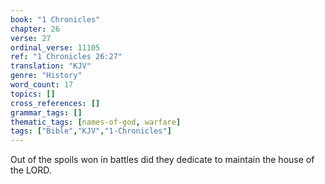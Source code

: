 ```yaml
---
book: "1 Chronicles"
chapter: 26
verse: 27
ordinal_verse: 11105
ref: "1 Chronicles 26:27"
translation: "KJV"
genre: "History"
word_count: 17
topics: []
cross_references: []
grammar_tags: []
thematic_tags: [names-of-god, warfare]
tags: ["Bible","KJV","1-Chronicles"]
---
```

Out of the spoils won in battles did they dedicate to maintain the house of the LORD.
